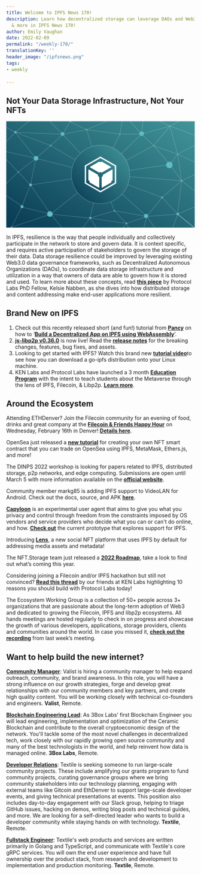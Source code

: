 ```yaml
---
title: Welcome to IPFS News 170!
description: Learn how decentralized storage can leverage DAOs and Web3 governance,
  & more in IPFS News 170!
author: Emily Vaughan
date: 2022-02-09
permalink: "/weekly-170/"
translationKey: ''
header_image: "/ipfsnews.png"
tags:
- weekly

---
```

## **Not Your Data Storage Infrastructure, Not Your NFTs**

![](../assets/ipfs-feb-8.png)

In IPFS, resilience is the way that people individually and collectively participate in the network to store and govern data. It is context specific, and requires active participation of stakeholders to govern the storage of their data. Data storage resilience could be improved by leveraging existing Web3.0 data governance frameworks, such as Decentralized Autonomous Organizations (DAOs), to coordinate data storage infrastructure and utilization in a way that owners of data are able to govern how it is stored and used. To learn more about these concepts, read [**this piece**](https://kelsienabben.substack.com/p/not-your-storage-architecture-not) by Protocol Labs PhD Fellow, Kelsie Nabben, as she dives into how distributed storage and content addressing make end-user applications more resilient.

## **Brand New on IPFS**

1. Check out this recently released short (and fun!) tutorial from [**Pancy**](https://pancy.medium.com/) on how to ‘[**Build a Decentralized App on IPFS using WebAssembly**](https://pancy.medium.com/build-a-decentralized-app-on-ipfs-using-webassembly-d89238a3c9c6)’.
2. [**js-libp2p v0.36.0**](https://github.com/libp2p/js-libp2p/releases/tag/v0.36.0) is now live! Read the [**release notes**](https://github.com/libp2p/js-libp2p/releases/tag/v0.36.0) for the breaking changes, features, bug fixes, and assets.
3. Looking to get started with IPFS? Watch this brand new [**tutorial video**](https://www.youtube.com/watch?v=A7yZaYhrwyM)to see how you can download a go-ipfs distribution onto your Linux machine.
4. KEN Labs and Protocol Labs have launched a 3 month [**Education Program**](https://kencloud.com/educate.html) with the intent to teach students about the Metaverse through the lens of IPFS, Filecoin, & Libp2p. [**Learn more**](https://kencloud.com/educate.html).

## **Around the Ecosystem**

Attending ETHDenver? Join the Filecoin community for an evening of food, drinks and great company at the [**Filecoin & Friends Happy Hour**](https://www.eventbrite.com/e/filecoin-friends-happy-hour-at-ethdenver-tickets-259853878947) on Wednesday, February 16th in Denver! [**Details here**](https://www.eventbrite.com/e/filecoin-friends-happy-hour-at-ethdenver-tickets-259853878947).  
  
OpenSea just released a [**new tutorial**](https://docs.opensea.io/docs/creating-an-nft-contract) for creating your own NFT smart contract that you can trade on OpenSea using IPFS, MetaMask, Ethers.js, and more!  
  
The DINPS 2022 workshop is looking for papers related to IPFS, distributed storage, p2p networks, and edge computing. Submissions are open until March 5 with more information available on the [**official website**](https://research.protocol.ai/sites/dinps/calls/).  
  
Community member markg85 is adding IPFS support to VideoLAN for Android. Check out the docs, source, and APK [**here**](https://bafybeiei4hefy7infgbcszbst5dgiz2buh3kkt77flrybe7bs5zxlac2ki.ipfs.dweb.link/).  
  
[**Capyloon**](https://capyloon.org/) is an experimental user agent that aims to give you what you privacy and control through freedom from the constraints imposed by OS vendors and service providers who decide what you can or can't do online, and how. [**Check out**](https://capyloon.org/) the current prototype that explores support for IPFS.  
  
Introducing [**Lens**](https://lens.dev/), a new social NFT platform that uses IPFS by default for addressing media assets and metadata!  
  
The NFT.Storage team just released a [**2022 Roadmap**](https://nft.storage/blog/post/2022-01-31-q1-roadmap-and-beyond/), take a look to find out what’s coming this year.  
  
Considering joining a Filecoin and/or IPFS hackathon but still not convinced? [**Read this thread**](https://twitter.com/KenLabs_Web3/status/1490167630774542338?s=20&t=H6HeJPrCXbKomL5iRIWs8Q) by our friends at KEN Labs highlighting 10 reasons you should build with Protocol Labs today!  
  
The Ecosystem Working Group is a collection of 50+ people across 3+ organizations that are passionate about the long-term adoption of Web3 and dedicated to growing the Filecoin, IPFS and libp2p ecosystems. All hands meetings are hosted regularly to check in on progress and showcase the growth of various developers, applications, storage providers, clients and communities around the world. In case you missed it, [**check out the recording**](https://www.youtube.com/watch?v=-9rKtrwMkG0) from last week’s meeting.

## Want to help build the new internet?

[**Community Manager**](https://valist.io/roles/community-manager.pdf): Valist is hiring a community manager to help expand outreach, community, and brand awareness. In this role, you will have a strong influence on our growth strategies, forge and develop great relationships with our community members and key partners, and create high quality content. You will be working closely with technical co-founders and engineers. **Valist**, Remote.

[**Blockchain Engineering Lead**](https://jobs.lever.co/3box/bdbda170-a119-4842-84e8-e208b94f4c52): As 3Box Labs’ first Blockchain Engineer you will lead engineering, implementation and optimization of the Ceramic Blockchain and contribute to the overall cryptoeconomic design of the network. You'll tackle some of the most novel challenges in decentralized tech, work closely with our rapidly growing open source community and many of the best technologists in the world, and help reinvent how data is managed online. **3Box Labs**, Remote.

[**Developer Relations**](https://boards.greenhouse.io/textileio/jobs/4075619004): Textile is seeking someone to run large-scale community projects. These include amplifying our grants program to fund community projects, curating governance groups where we bring community stakeholders into our technology planning, engaging with external teams like Gitcoin and EthDenver to support large-scale developer events, and giving technical presentations at events. This position also includes day-to-day engagement with our Slack group, helping to triage GitHub issues, hacking on demos, writing blog posts and technical guides, and more. We are looking for a self-directed leader who wants to build a developer community while staying hands on with technology. **Textile**, Remote.

[**Fullstack Engineer**](https://boards.greenhouse.io/textileio/jobs/4017984004): Textile's web products and services are written primarily in Golang and TypeScript, and communicate with Textile's core gRPC services. You will own the end user experience and have full ownership over the product stack, from research and development to implementation and production monitoring. **Textile**, Remote.
